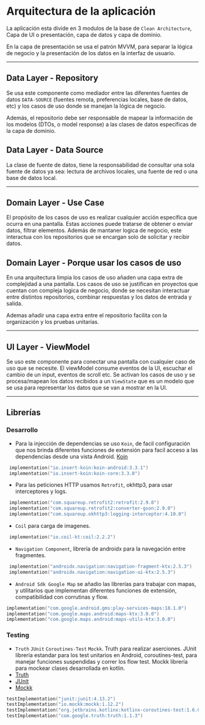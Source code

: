 # Arquitectura de la aplicación

La aplicación esta divide en 3 modulos de la base de `Clean Architecture`, Capa de UI o presentación, capa de datos y capa de dominio.

En la capa de presentación se usa el patrón MVVM, para separar la lógica de negocio y la presentación de los datos en la interfaz de usuario.

---

## Data Layer - Repository

Se usa este componente como mediador entre las diferentes fuentes de datos `DATA-SOURCE` (fuentes remota, preferencias locales, base de datos, etc) y los casos de uso donde se manejan la lógica de negocio.

Además, el repositorio debe ser responsable de mapear la información de los modelos (DTOs, o model response) a las clases de datos específicas de la capa de dominio.

## Data Layer - Data Source

La clase de fuente de datos, tiene la responsabilidad de consultar una sola fuente de datos ya sea: lectura de archivos locales, una fuente de red o una base de datos local.

---

## Domain Layer - Use Case

El propósito de los casos de uso es realizar cualquier acción específica que ocurra en una pantalla. Estas acciones puede tratarse de obtener o enviar datos, filtrar elementos. Además de mantaner logica de negocio, este interactua con los repositorios que se encargan solo de solicitar y recibir datos.

## Domain Layer - Porque usar los casos de uso

En una arquitectura limpia los casos de uso añaden una capa extra de complejidad a una pantalla. Los casos de uso se justifican en proyectos que cuentan con compleja logica de negocio, donde se necesitan interactuar entre distintos repositorios, combinar respuestas y los datos de entrada y salida.

Ademas añadir una capa extra entre el repositorio facilita con la organización y los pruebas unitarias.

---

## UI Layer - ViewModel

Se uso este componente para conectar una pantalla con cualquier caso de uso que se necesite. El viewModel consume eventos de la UI, escuchar el cambio de un input, eventos de scroll etc. Se activan los casos de uso y se procesa/mapean los datos recibidos a un `ViewState` que es un modelo que se usa para representar los datos que se van a mostrar en la UI.

---

## Librerías

### Desarrollo

- Para la injección de dependencias se uso `Koin`, de facil configuración que nos brinda diferentes funciones de extensión para facil acceso a las dependencias desde una vista Android. [Koin](https://insert-koin.io/docs/reference/koin-android/get-instances)

```kotlin
 implementation("io.insert-koin:koin-android:3.3.1")
 implementation("io.insert-koin:koin-core:3.3.0")
```

- Para las peticiones HTTP usamos `Retrofit`, okhttp3, para usar interceptores y logs.

```kotlin
 implementation("com.squareup.retrofit2:retrofit:2.9.0")
 implementation("com.squareup.retrofit2:converter-gson:2.9.0")
 implementation("com.squareup.okhttp3:logging-interceptor:4.10.0")
```

- `Coil` para carga de imagenes.

```kotlin
 implementation("io.coil-kt:coil:2.2.2")
```

- `Navigation Component`, librería de androidx para la navegación entre fragmentes.

```kotlin
 implementation("androidx.navigation:navigation-fragment-ktx:2.5.3")
 implementation("androidx.navigation:navigation-ui-ktx:2.5.3")
```

- `Android Sdk Google Map` se añadio las librerías para trabajar con mapas, y utilitarios que implementan diferentes funciones de extensión, compatibilidad con corrutinas y flow.

```kotlin
implementation("com.google.android.gms:play-services-maps:18.1.0")
implementation("com.google.maps.android:maps-ktx:3.0.0")
implementation("com.google.maps.android:maps-utils-ktx:3.0.0")
```

### Testing

- `Truth` `JUnit` `Coroutines-Test` `Mockk`. Truth para realizar aserciones. JUnit librería estandar para los test unitarios en Android, coroutines-test, para manejar funciones suspendidas y correr los flow test. Mockk librería para mockear clases desarrollada en kotlin.
- [Truth](https://truth.dev/)
- [JUnit](https://junit.org/junit5/)
- [Mockk](https://mockk.io/)

```kotlin
testImplementation("junit:junit:4.13.2")
testImplementation("io.mockk:mockk:1.12.2")
testImplementation("org.jetbrains.kotlinx:kotlinx-coroutines-test:1.6.0")
testImplementation("com.google.truth:truth:1.1.3")
```
